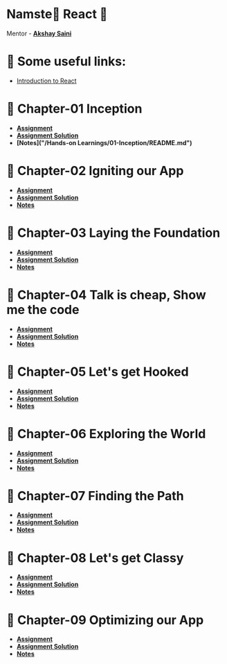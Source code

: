 # Namste🙏 React 🚀
Mentor - **[Akshay Saini](https://github.com/akshaymarch7)**

# 🔗 Some useful links:
- [Introduction to React](/React.md)
# 📗 Chapter-01 Inception
- **[Assignment]()**
- **[Assignment Solution]()**
- **[Notes]("/Hands-on Learnings/01-Inception/README.md")**

# 📗 Chapter-02 Igniting our App
- **[Assignment]()**
- **[Assignment Solution]()**
- **[Notes]()**

# 📗 Chapter-03 Laying the Foundation
- **[Assignment]()**
- **[Assignment Solution]()**
- **[Notes]()**

# 📗 Chapter-04 Talk is cheap, Show me the code
- **[Assignment]()**
- **[Assignment Solution]()**
- **[Notes]()**

# 📗 Chapter-05 Let's get Hooked
- **[Assignment]()**
- **[Assignment Solution]()**
- **[Notes]()**

# 📗 Chapter-06 Exploring the World
- **[Assignment]()**
- **[Assignment Solution]()**
- **[Notes]()**

# 📗 Chapter-07 Finding the Path
- **[Assignment]()**
- **[Assignment Solution]()**
- **[Notes]()**

# 📗 Chapter-08 Let's get Classy
- **[Assignment]()**
- **[Assignment Solution]()**
- **[Notes]()**

# 📗 Chapter-09 Optimizing our App
- **[Assignment]()**
- **[Assignment Solution]()**
- **[Notes]()**
